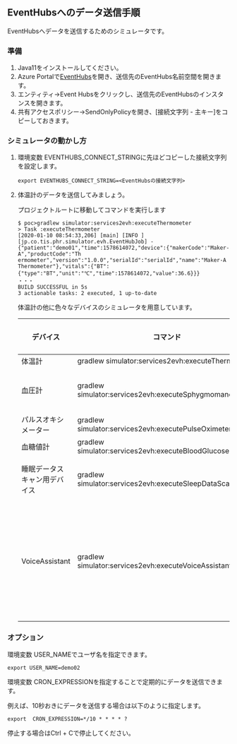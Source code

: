 ## EventHubsへのデータ送信手順

EventHubsへデータを送信するためのシミュレータです。

### 準備

1. Java11をインストールしてください。
1. Azure Portalで[EventHubs](https://portal.azure.com/?l=ja.ja-jp#blade/HubsExtension/BrowseResourceBlade/resourceType/Microsoft.EventHub%2Fnamespaces)を開き、送信先のEventHubs名前空間を開きます。
1. エンティティ→Event Hubsをクリックし、送信先のEventHubsのインスタンスを開きます。
1. 共有アクセスポリシー→SendOnlyPolicyを開き、[接続文字列 - 主キー]をコピーしておきます。

### シミュレータの動かし方

1. 環境変数 EVENTHUBS_CONNECT_STRINGに先ほどコピーした接続文字列を設定します。

    ```
    export EVENTHUBS_CONNECT_STRING=<EventHubsの接続文字列>
    ```

1. 体温計のデータを送信してみましょう。

    プロジェクトルートに移動してコマンドを実行します

    ```
    $ poc>gradlew simulator:services2evh:executeThermometer
    > Task :executeThermometer
    [2020-01-10 08:54:33,206] [main] [INFO ] [jp.co.tis.phr.simulator.evh.EventHubJob] - {"patient":"demo01","time":1578614072,"device":{"makerCode":"Maker-A","productCode":"Th
    ermometer","version":"1.0.0","serialId":"serialId","name":"Maker-A Thermometer"},"vitals":{"BT":{"type":"BT","unit":"℃","time":1578614072,"value":36.6}}}
    ・・・
    BUILD SUCCESSFUL in 5s
    3 actionable tasks: 2 executed, 1 up-to-date
    ```

    体温計の他に色々なデバイスのシミュレータを用意しています。

    |           デバイス           |                         コマンド                          |                      送信されるデータ                      |
    | ---------------------------- | --------------------------------------------------------- | ---------------------------------------------------------- |
    | 体温計                       | gradlew simulator:services2evh:executeThermometer         | 体温                                                       |
    | 血圧計                       | gradlew simulator:services2evh:executeSphygmomanometer    | 拡張期血圧、収縮期血圧                                     |
    | パルスオキシメーター         | gradlew simulator:services2evh:executePulseOximeter       | SpO2、脈拍                                                 |
    | 血糖値計                     | gradlew simulator:services2evh:executeBloodGlucoseMeter   | 血糖値                                                     |
    | 睡眠データスキャン用デバイス | gradlew simulator:services2evh:executeSleepDataScanDevice | 睡眠状態、呼吸、心拍                                       |
    | VoiceAssistant               | gradlew simulator:services2evh:executeVoiceAssistant      | 体温、血圧、SpO2、脈拍、血糖値、睡眠状態、身長、体重、呼吸 |

### オプション

環境変数 USER_NAMEでユーザ名を指定できます。

```
export USER_NAME=demo02
```

環境変数 CRON_EXPRESSIONを指定することで定期的にデータを送信できます。

例えば、10秒おきにデータを送信する場合は以下のように指定します。

```
export  CRON_EXPRESSION=*/10 * * * * ?
```

停止する場合はCtrl + Cで停止してください。
